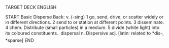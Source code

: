TARGET DECK
ENGLISH

START
Basic
Disperse
Back: v. (-sing) 1 go, send, drive, or scatter widely or in different directions. 2 send to or station at different points. 3 disseminate. 4 chem. Distribute (small particles) in a medium. 5 divide (white light) into its coloured constituents.  dispersal n. Dispersive adj. [latin: related to *dis-, *sparse]
END
